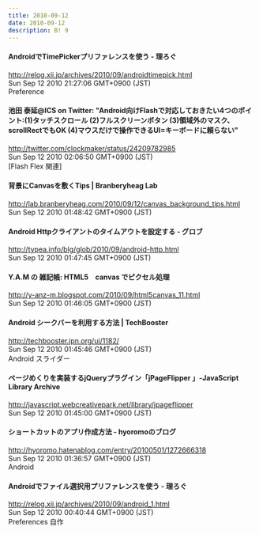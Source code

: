 ```yaml
---
title: 2010-09-12
date: 2010-09-12
description: B! 9
---
```


#### AndroidでTimePickerプリファレンスを使う - 理ろぐ
http://relog.xii.jp/archives/2010/09/androidtimepick.html<br>
Sun Sep 12 2010 21:27:06 GMT+0900 (JST)<br>
Preference


#### 池田 泰延@ICS on Twitter: "Android向けFlashで対応しておきたい4つのポイント:(1)タッチスクロール (2)フルスクリーンボタン (3)領域外のマスク、scrollRectでもOK (4)マウスだけで操作できるUI=キーボードに頼らない"
http://twitter.com/clockmaker/status/24209782985<br>
Sun Sep 12 2010 02:06:50 GMT+0900 (JST)<br>
[Flash Flex 関連]


#### 背景にCanvasを敷くTips | Branberyheag Lab
http://lab.branberyheag.com/2010/09/12/canvas_background_tips.html<br>
Sun Sep 12 2010 01:48:42 GMT+0900 (JST)<br>


#### Android Httpクライアントのタイムアウトを設定する - グロブ
http://typea.info/blg/glob/2010/09/android-http.html<br>
Sun Sep 12 2010 01:47:45 GMT+0900 (JST)<br>


#### Y.A.M の 雑記帳: HTML5　canvas でピクセル処理
http://y-anz-m.blogspot.com/2010/09/html5canvas_11.html<br>
Sun Sep 12 2010 01:46:05 GMT+0900 (JST)<br>


#### Android シークバーを利用する方法 | TechBooster
http://techbooster.jpn.org/ui/1182/<br>
Sun Sep 12 2010 01:45:46 GMT+0900 (JST)<br>
Android スライダー


####   ページめくりを実装するjQueryプラグイン「jPageFlipper 」-JavaScript Library Archive
http://javascript.webcreativepark.net/library/jpageflipper<br>
Sun Sep 12 2010 01:45:00 GMT+0900 (JST)<br>


#### ショートカットのアプリ作成方法 - hyoromoのブログ
http://hyoromo.hatenablog.com/entry/20100501/1272666318<br>
Sun Sep 12 2010 01:36:57 GMT+0900 (JST)<br>
Android


#### Androidでファイル選択用プリファレンスを使う - 理ろぐ
http://relog.xii.jp/archives/2010/09/android_1.html<br>
Sun Sep 12 2010 00:40:44 GMT+0900 (JST)<br>
Preferences 自作


